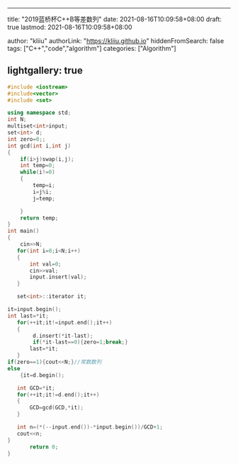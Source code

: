 

---

title: "2019蓝桥杯C++B等差数列"
date: 2021-08-16T10:09:58+08:00
draft: true
lastmod: 2021-08-16T10:09:58+08:00

author: "kliiu"
authorLink: "https://kliiu.github.io"
hiddenFromSearch: false
tags: ["C++","code","algorithm"]
categories: ["Algorithm"]


lightgallery: true
---

<!--more-->


```cpp
#include <iostream>
#include<vector>
#include <set>

using namespace std;
int N;
multiset<int>input;
set<int> d;
int zero=0;;
int gcd(int i,int j)
{
    if(i>j)swap(i,j);
    int temp=0;
    while(i!=0)
    {
        temp=i;
        i=j%i;
        j=temp;

    }
    return temp;
}
int main()
{
    cin>>N;
   for(int i=0;i<N;i++)
   {
       int val=0;
       cin>>val;
       input.insert(val);
   }

   set<int>::iterator it;

it=input.begin();
int last=*it;
   for(++it;it!=input.end();it++)
   {
        d.insert(*it-last);
        if(*it-last==0){zero=1;break;}
       last=*it;
   }
if(zero==1){cout<<N;}//常数数列
else
    {it=d.begin();

   int GCD=*it;
   for(++it;it!=d.end();it++)
   {
       GCD=gcd(GCD,*it);
   }

   int n=(*(--input.end())-*input.begin())/GCD+1;
   cout<<n;
}
       return 0;
}


```

